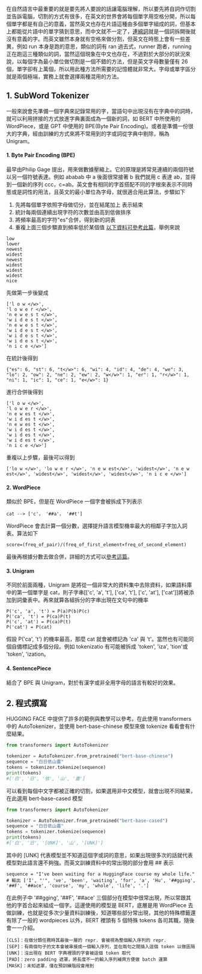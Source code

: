 在自然語言中最重要的就是要先將人要說的話讓電腦理解，所以要先將自詞作切割並告訴電腦，切割的方式有很多，在英文的世界會將每個單字用空格分開，所以每個單字都是有自己的意義，當然英文也存在片語這種由多個單字組成的詞，但基本上都能從片語中的單字猜到意思，而中文就不一定了，[連綿詞](https://zh.wikipedia.org/zh-tw/%E8%81%AF%E7%B6%BF%E8%A9%9E)就是一個詞拆開後就沒有意義的字。而英文雖然本身就有空格來做分割，但英文在時態上會有一些差異，例如 run 本身是跑的意思，類似的詞有 ran 過去式，runner 跑者，running 正在跑這三種類似的詞，當然這個現象在中文也存在，不過對於大部分的狀況來說，以每個字為最小單位做切割是一個不錯的方法，但是英文字母數量僅有 26 個，單字卻有上萬個，所以用此種方法所需要的記憶體就非常大。字母或單字區分就是兩個極端，實務上就會選擇兩種混用的方法。

## 1. SubWord Tokenizer
一般來說會先準備一個字典來記錄常用的字，當語句中出現沒有在字典中的詞時，就可以利用拼接的方式放進字典裏面成為一個新的詞，如 BERT 中所使用的 WordPiece，或是 GPT 中使用的 BPE(Byte Pair Encoding)。或者是準備一份很大的字典，經由訓練的方式來將不常用到的字或詞從字典中剔除，稱為 Unigram。

#### 1. Byte Pair Encoding (BPE)
最早由Philip Gage 提出，用來做數據壓縮上。它的原理是將常見連續的兩個符號以另一個符號表達。例如 ababab 中 a 後面很常接著 b 我們就用 c 表達 ab，並得到一個新的序列 ccc，c=ab。英文會有相同的字首搭配不同的字根來表示不同時態或是詞性的用法，且英文的最小單位為字母，就很適合用此算法，步驟如下
1. 先將每個單字依照字母做切分，並在結尾加上 </w> 表示結束
2. 統計每兩個連續出現字符的次數並由高到低做排序
3. 將頻率最高的字符"es"合併，得到新的詞表
4. 重複上面三個步驟直到頻率低於某個值
[以下資料可參考此篇](https://www.zhaokangkang.com/article/6843fe1d-f846-4eae-9fd1-cf10fdfb5d15)，舉例來說
```
low
lower
newest
widest
newest
widest
widest
widest
nice
```
先做第一步後變成
```
['l o w </w>', 
'l o w e r </w>', 
'n e w e s t </w>', 
'w i d e s t </w>', 
'n e w e s t </w>', 
'w i d e s t </w>', 
'w i d e s t </w>', 
'w i d e s t </w>', 
'n i c e </w>']
```
在統計後得到
```
{"es": 6, "st": 6, "t</w>": 6, "wi": 4, "id": 4, "de": 4, "we": 3, "lo": 2, "ow": 2, "ne": 2, "ew": 2, "w</w>": 1, "er": 1, "r</w>": 1, "ni": 1, "ic": 1, "ce": 1, "e</w>": 1}
```
進行合併後得到
```
['l o w </w>', 
'l o w e r </w>', 
'n e w es t </w>', 
'w i d es t </w>',
'n e w es t </w>', 
'w i d es t </w>', 
'w i d es t </w>', 
'w i d es t </w>', 
'n i c e </w>']
```
重複以上步驟，最後可以得到
```
['lo w </w>', 'lo w e r </w>', 'n e w est</w>', 'widest</w>', 'n e w est</w>', 'widest</w>', 'widest</w>', 'widest</w>', 'n i c e </w>']
```

#### 2. WordPiece
類似於 BPE，但是在 WordPiece 一個字會被拆成下列表示
```
cat --> ['c'， '##a'， '##t']
```
WordPiece 會去計算一個分數，選擇提升語言模型機率最大的相鄰子字加入詞表。算法如下
```
score=(freq_of_pair)/(freq_of_first_element×freq_of_second_element)
```
最後再根據分數去做合併，詳細的方式可以[參考這篇](https://www.51cto.com/article/779682.html)。

#### 3. Unigram
不同於前面兩種，Unigram 是將從一個非常大的資料集中去除資料，如果語料庫中的第一個單字是 cat，則子字串[['c', 'a', 't'], ['ca', 't'], ['c', 'at'], ['cat']]將被添加到詞彙表中。再來就算各組拆分的字串出現在文句中的機率
```
P('c', 'a', 't') = P(a)P(b)P(c)
P('ca', 't') = P(ca)P(t)
P('c', 'at') = P(ca)P(t)
P('cat') = P(cat)
```
假設 P('ca', 't') 的機率最高，那麼 cat 就會被標記為 'ca' 與 't'。當然也有可能同個自備標記成多個分段。例如 tokenizatio 有可能被拆成 'token', 'iza', 'tion'或 'token', 'ization。

#### 4. SentencePiece
結合了 BPE 與 Unigram，對於有漢字或非全用字母的語言有較好的效果。

## 2. 程式撰寫
HUGGING FACE 中提供了許多的範例與教學可以參考。在此使用 transformers 中的 AutoTokenizer，並使用 bert-base-chinese 模型來做 tokenize 看看會有什麼結果。
```PYTHON
from transformers import AutoTokenizer

tokenizer = AutoTokenizer.from_pretrained("bert-base-chinese")
sequence = "白日依山盡"
tokens = tokenizer.tokenize(sequence)
print(tokens)
#['白', '日', '依', '山', '盡']
```
可以看到每個中文字都被正確的切割，如果選用非中文模型，就會出現不同結果，在此選用 bert-base-cased 模型
```PYTHON
from transformers import AutoTokenizer

tokenizer = AutoTokenizer.from_pretrained("bert-base-cased")
sequence = "白日依山盡"
tokens = tokenizer.tokenize(sequence)
print(tokens)
#['白', '日', '[UNK]', '山', '[UNK]']
```
其中的 [UNK] 代表模型並不知道這個字或詞的意思，如果出現很多次的話就代表模型對此語言還不夠強。而英文訓練資料中的常出現的部分會用 ## 表示
```
sequence = "I've been waiting for a HuggingFace course my whole life."
# 輸出 ['I', "'", 've', 'been', 'waiting', 'for', 'a', 'Hu', '##gging', '##F', '##ace', 'course', 'my', 'whole', 'life', '.']
```
在此例子中 '##gging', '##F', '##ace' 三個部分在模型中很常出現，所以常跟其他的字首合起來組成一個字。這邊使用的模型是 BERT，底層是用 WordPiece 去做訓練，也就是從多次少量資料訓練後，知道哪些部分常出現，其他的特殊標籤還有除了一般的 wordpieces 以外，BERT 裡頭有 5 個特殊 tokens 各司其職，隨後會一一介紹。
```
[CLS]：在做分類任務時其最後一層的 repr. 會被視為整個輸入序列的 repr.
[SEP]：有兩個句子的文本會被串接成一個輸入序列，並在兩句之間插入這個 token 以做區隔
[UNK]：沒出現在 BERT 字典裡頭的字會被這個 token 取代
[PAD]：zero padding 遮罩，將長度不一的輸入序列補齊方便做 batch 運算
[MASK]：未知遮罩，僅在預訓練階段會用到
```

